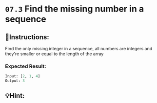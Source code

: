 # **`07.3` Find the missing number in a sequence**

## :pencil:Instructions:
Find the only missing integer in a sequence,
all numbers are integers and they're smaller or equal to the length of the array

### Expected Result:          

```py
Input: [2, 1, 4]
Output: 3
```

## :bulb:Hint: